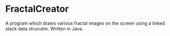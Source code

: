 # FractalCreator
A program which draws various fractal images on the screen using a linked stack data strucutre.
Written in Java.
